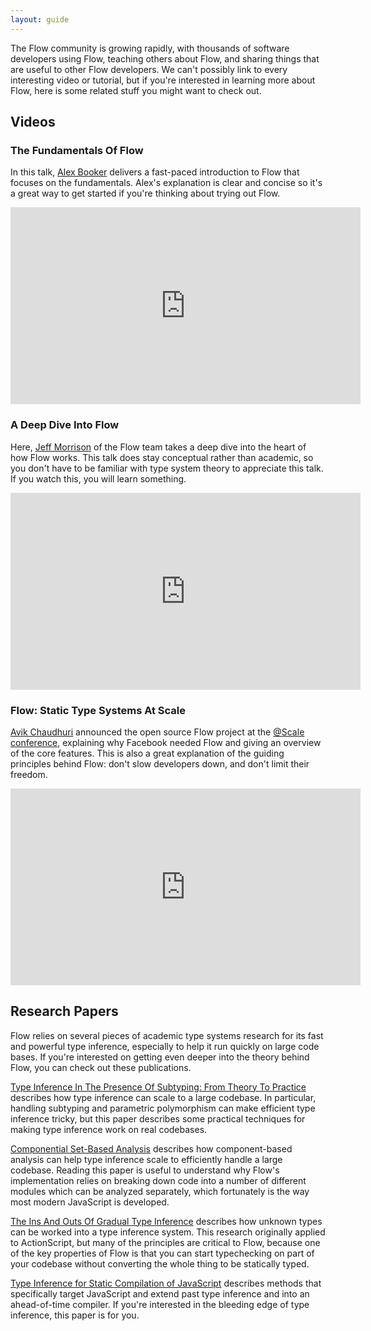 ```yaml
---
layout: guide
---
```


The Flow community is growing rapidly, with thousands of software developers using Flow, teaching others about Flow, and sharing things that are useful to other Flow developers. We can't possibly link to every interesting video or tutorial, but if you're interested in learning more about Flow, here is some related stuff you might want to check out.

## Videos <a class="toc" id="toc-videos" href="#toc-videos"></a>

### The Fundamentals Of Flow <a class="toc" id="toc-the-fundamentals-of-flow" href="#toc-the-fundamentals-of-flow"></a>

In this talk, [Alex Booker](https://twitter.com/bookercodes) delivers a fast-paced introduction to Flow that focuses on the fundamentals. Alex's explanation is clear and concise so it's a great way to get started if you're thinking about trying out Flow.

<iframe width="560" height="315" src="https://www.youtube.com/embed/xWMuAUbXcdQ" frameborder="0" allowfullscreen></iframe>

### A Deep Dive Into Flow <a class="toc" id="toc-a-deep-dive-into-flow" href="#toc-a-deep-dive-into-flow"></a>

Here, [Jeff Morrison](https://twitter.com/lbljeffmo) of the Flow team takes a deep dive into the heart of how Flow works. This talk does stay conceptual rather than academic, so you don't have to be familiar with type system theory to appreciate this talk. If you watch this, you will learn something.

<iframe width="560" height="315" src="https://www.youtube.com/embed/VEaDsKyDxkY" frameborder="0" allowfullscreen></iframe>

### Flow: Static Type Systems At Scale <a class="toc" id="toc-flow-static-type-systems-at-scale" href="#toc-flow-static-type-systems-at-scale"></a>

[Avik Chaudhuri](https://github.com/avikchaudhuri) announced the open source Flow project at the [@Scale conference](https://atscaleconference.com/), explaining why Facebook needed Flow and giving an overview of the core features. This is also a great explanation of the guiding principles behind Flow: don't slow developers down, and don't limit their freedom.

<iframe width="560" height="315" src="https://www.youtube.com/embed/M8x0bc81smU?start=765" frameborder="0" allowfullscreen></iframe>

## Research Papers <a class="toc" id="toc-research-papers" href="#toc-research-papers"></a>

Flow relies on several pieces of academic type systems research for its fast and powerful type inference, especially to help it run quickly on large code bases. If you're interested on getting even deeper into the theory behind Flow, you can check out these publications.

[Type Inference In The Presence Of Subtyping: From Theory To Practice](https://hal.inria.fr/inria-00073205/document) describes how type inference can scale to a large codebase. In particular, handling subtyping and parametric polymorphism can make efficient type inference tricky, but this paper describes some practical techniques for making type inference work on real codebases.

[Componential Set-Based Analysis](https://users.soe.ucsc.edu/~cormac/papers/pldi97.pdf) describes how component-based analysis can help type inference scale to efficiently handle a large codebase. Reading this paper is useful to understand why Flow's implementation relies on breaking down code into a number of different modules which can be analyzed separately, which fortunately is the way most modern JavaScript is developed.

[The Ins And Outs Of Gradual Type Inference](http://dl.acm.org/citation.cfm?id=2103714) describes how unknown types can be worked into a type inference system. This research originally applied to ActionScript, but many of the principles are critical to Flow, because one of the key properties of Flow is that you can start typechecking on part of your codebase without converting the whole thing to be statically typed.

[Type Inference for Static Compilation of JavaScript](https://arxiv.org/abs/1608.07261) describes methods that specifically target JavaScript and extend past type inference and into an ahead-of-time compiler. If you're interested in the bleeding edge of type inference, this paper is for you.
